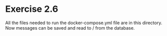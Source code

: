 # Exercise 2.6

All the files needed to run the docker-compose.yml file are in this directory. Now messages can be saved and read to / from
the database.